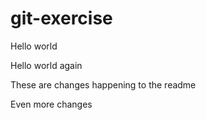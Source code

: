 # git-exercise
Hello world

Hello world again

These are changes happening to the readme

Even more changes
